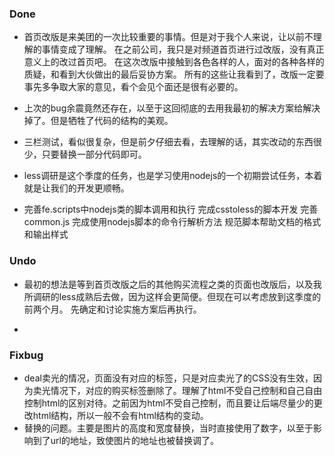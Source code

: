 ### Done
* 首页改版是来美团的一次比较重要的事情。但是对于我个人来说，让以前不理解的事情变成了理解。
在之前公司，我只是对频道首页进行过改版，没有真正意义上的改过首页吧。
在这次改版中接触到各色各样的人，面对的各种各样的质疑，和看到大伙做出的最后妥协方案。
所有的这些让我看到了，改版一定要事先多争取大家的意见，看个会见个面还是很有必要的。

* 上次的bug余震竟然还存在，以至于这回彻底的去用我最初的解决方案给解决掉了。但是牺牲了代码的结构的美观。

* 三栏测试，看似很复杂，但是前夕仔细去看，去理解的话，其实改动的东西很少，只要替换一部分代码即可。

* less调研是这个季度的任务，也是学习使用nodejs的一个初期尝试任务，本着就是让我们的开发更顺畅。

* 完善fe.scripts中nodejs类的脚本调用和执行
完成csstoless的脚本开发
完善common.js
完成使用nodejs脚本的命令行解析方法
规范脚本帮助文档的格式和输出样式

### Undo
* 最初的想法是等到首页改版之后的其他购买流程之类的页面也改版后，以及我所调研的less成熟后去做，因为这样会更简便。但现在可以考虑放到这季度的前两个月。
 先确定和讨论实施方案后再执行。

*

### Fixbug
* deal卖光的情况，页面没有对应的标签，只是对应卖光了的CSS没有生效，因为卖光情况下，对应的购买标签删除了。理解了html不受自己控制和自己自由控制html的区别对待。之前因为html不受自己控制，而且要让后端尽量少的更改html结构，所以一般不会有html结构的变动。
* 替换的问题。主要是图片的高度和宽度替换，当时直接使用了数字，以至于影响到了url的地址，致使图片的地址也被替换调了。
